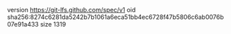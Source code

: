 version https://git-lfs.github.com/spec/v1
oid sha256:8274c6281da5242b7b1061a6eca51bb4ec6728f47b5806c6ab0076b07e91a433
size 1319
